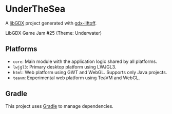 # UnderTheSea

A [libGDX](https://libgdx.com/) project generated with [gdx-liftoff](https://github.com/tommyettinger/gdx-liftoff).


LibGDX Game Jam #25 (Theme: Underwater)


## Platforms

- `core`: Main module with the application logic shared by all platforms.
- `lwjgl3`: Primary desktop platform using LWJGL3.
- `html`: Web platform using GWT and WebGL. Supports only Java projects.
- `teavm`: Experimental web platform using TeaVM and WebGL.

## Gradle

This project uses [Gradle](http://gradle.org/) to manage dependencies.

